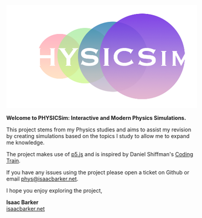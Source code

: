 ![PHYSICSim](./imgs/dark-transparent.png)

**Welcome to PHYSICSim: Interactive and Modern Physics Simulations.**

This project stems from my Physics studies and aims to assist my revision by creating simulations based on the topics I study to allow me to expand me knowledge.

The project makes use of [p5.js](https://p5js.org/) and is inspired by Daniel Shiffman's [Coding Train](https://thecodingtrain.com/). 

If you have any issues using the project please open a ticket on Github or email [phys@isaacbarker.net](mailto:phys@isaacbarker.net).

I hope you enjoy exploring the project,

__Isaac Barker__
<br>[isaacbarker.net](https://isaacbarker.net)<br>